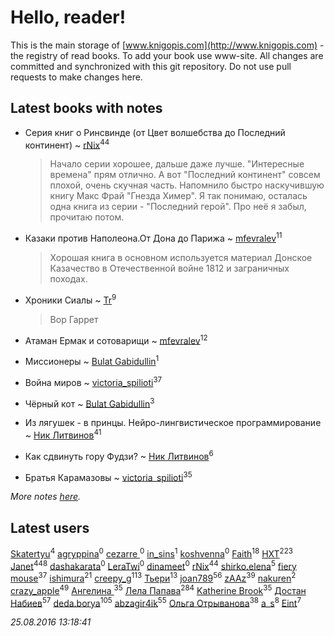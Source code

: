 # Hello, reader!
This is the main storage of [www.knigopis.com](http://www.knigopis.com) - the registry of read books.
To add your book use www-site. All changes are committed and synchronized with this git repository.
Do not use pull requests to make changes here.


## Latest books with notes
* Серия книг о Ринсвинде (от Цвет волшебства до Последний континент) ~ [rNix](users/115/115622071-twitter)<sup>44</sup>
    > Начало серии хорошее, дальше даже лучше. "Интересные времена" прям отлично. 
    > А вот "Последний континент" совсем плохой, очень скучная часть. Напомнило быстро наскучившую книгу Макс Фрай "Гнезда Химер".
    > Я так понимаю, осталась одна книга из серии - "Последний герой". Про неё я забыл, прочитаю потом.

* Казаки против Наполеона.От Дона до Парижа ~ [mfevralev](users/140/140966150-vkontakte)<sup>11</sup>
    > Хорошая книга в основном используется материал Донское Казачество в Отечественной войне 1812 и заграничных походах.

* Хроники Сиалы ~ [Tr](users/122/12282474-vkontakte)<sup>9</sup>
    > Вор Гаррет

* Атаман Ермак и сотоварищи ~ [mfevralev](users/140/140966150-vkontakte)<sup>12</sup>

* Миссионеры ~ [Bulat Gabidullin](users/150/1503854-vkontakte)<sup>1</sup>

* Война миров ~ [victoria_spilioti](users/219/219259003-vkontakte)<sup>37</sup>

* Чёрный кот ~ [Bulat Gabidullin](users/150/1503854-vkontakte)<sup>3</sup>

* Из лягушек - в принцы. Нейро-лингвистическое программирование ~ [Ник Литвинов](users/lec/leczQ3Eya3-linkedin)<sup>41</sup>

* Как сдвинуть гору Фудзи? ~ [Ник Литвинов](users/lec/leczQ3Eya3-linkedin)<sup>6</sup>

* Братья Карамазовы ~ [victoria_spilioti](users/219/219259003-vkontakte)<sup>35</sup>


_More notes [here](latest_books_with_notes.md)._


## Latest users
[Skatertyu](users/118/1189210497755804-facebook)<sup>4</sup> [agryppina](users/345/34516284-vkontakte)<sup>0</sup> [cezarre ](users/109/109010364732001334157-google)<sup>0</sup> [in_sins](users/197/197885199-vkontakte)<sup>1</sup> [koshvenna](users/565/56506623-vkontakte)<sup>0</sup> [Faith](users/112/112366191289808901180-google)<sup>18</sup> [HXT](users/100/100002563462782-facebook)<sup>223</sup> [Janet](users/205/20565064-vkontakte)<sup>448</sup> [dashakarata](users/446/4468151-vkontakte)<sup>0</sup> [LeraTwi](users/116/1167824956614242-facebook)<sup>0</sup> [dinameet](users/457/45786870-vkontakte)<sup>0</sup> [rNix](users/115/115622071-twitter)<sup>44</sup> [shirko.elena](users/100/100001858801764-facebook)<sup>5</sup> [fiery mouse](users/105/105852303950227831814-google)<sup>37</sup> [ishimura](users/157/15716698-vkontakte)<sup>21</sup> [creepy_g](users/747/74743045-vkontakte)<sup>113</sup> [Тьери](users/872/87255457-vkontakte)<sup>13</sup> [joan789](users/240/2401650-vkontakte)<sup>56</sup> [zAAz](users/202/202248233-vkontakte)<sup>39</sup> [nakuren](users/351/3517945-vkontakte)<sup>2</sup> [crazy_apple](users/495/49559930-vkontakte)<sup>49</sup> [Ангелина ](users/142/142301319-vkontakte)<sup>35</sup> [Лела Папава](users/761/76187635-vkontakte)<sup>284</sup> [Katherine Brook](users/243/243400378-vkontakte)<sup>35</sup> [Достан Набиев](users/175/17512464403843660334-mailru)<sup>57</sup> [deda.borya](users/111/111002996-vkontakte)<sup>105</sup> [abzagir4ik](users/362/3621623-vkontakte)<sup>55</sup> [Ольга Отрыванова](users/222/22240417-vkontakte)<sup>38</sup> [a_s](users/140/140262580-vkontakte)<sup>8</sup> [Eint](users/104/104733697409680897924-google)<sup>7</sup> 

_25.08.2016 13:18:41_
